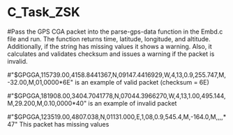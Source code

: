 # C_Task_ZSK
#Pass the GPS CGA packet into the parse-gps-data function in the Embd.c file and run. The function returns time, latitude, longitude, and altitude. Additionally, if the string has missing values it shows a warning. Also, it calculates and validates checksum and issues a warning if the packet is invalid. 

#"$GPGGA,115739.00,4158.8441367,N,09147.4416929,W,4,13,0.9,255.747,M,-32.00,M,01,0000*6E" is an example of valid packet (checksum = 6E)

#"$GPGGA,181908.00,3404.7041778,N,07044.3966270,W,4,13,1.00,495.144,M,29.200,M,0.10,0000*40" is an example of invalid packet

#"$GPGGA,123519.00,4807.038,N,01131.000,E,1,08,0.9,545.4,M,-164.0,M,,,,*47" This packet has missing values
